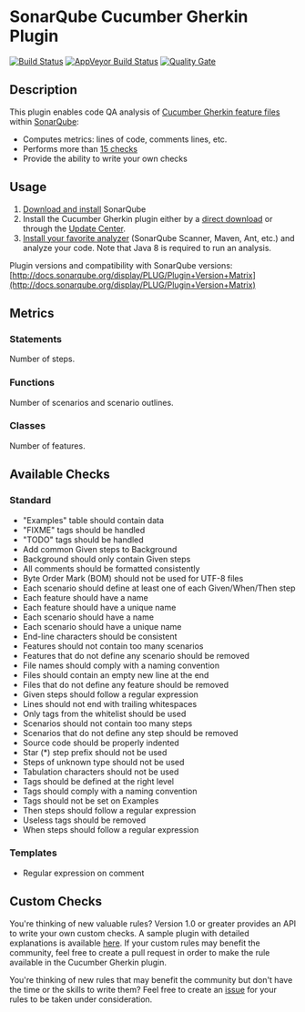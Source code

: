 SonarQube Cucumber Gherkin Plugin
=================================

[![Build Status](https://api.travis-ci.org/racodond/sonar-gherkin-plugin.svg?branch=master)](https://travis-ci.org/racodond/sonar-gherkin-plugin)
[![AppVeyor Build Status](https://ci.appveyor.com/api/projects/status/hhh9gsp77hatvai1/branch/master?svg=true)](https://ci.appveyor.com/project/racodond/sonar-gherkin-plugin/branch/master)
[![Quality Gate](https://sonarqube.com/api/badges/gate?key=com.racodond.sonarqube.plugin.gherkin:gherkin)](https://sonarqube.com/overview?id=com.racodond.sonarqube.plugin.gherkin%3Agherkin)

## Description
This plugin enables code QA analysis of [Cucumber Gherkin feature files](https://github.com/cucumber/cucumber/wiki/Gherkin) within [SonarQube](http://www.sonarqube.org):

 * Computes metrics: lines of code, comments lines, etc.
 * Performs more than [15 checks](#available-checks)
 * Provide the ability to write your own checks

## Usage

1. [Download and install](http://docs.sonarqube.org/display/SONAR/Setup+and+Upgrade) SonarQube
1. Install the Cucumber Gherkin plugin either by a [direct download](https://github.com/racodond/sonar-gherkin-plugin/releases) or through the [Update Center](http://docs.sonarqube.org/display/SONAR/Update+Center).
1. [Install your favorite analyzer](http://docs.sonarqube.org/display/SONAR/Analyzing+Source+Code#AnalyzingSourceCode-RunningAnalysis) (SonarQube Scanner, Maven, Ant, etc.) and analyze your code. Note that Java 8 is required to run an analysis.

Plugin versions and compatibility with SonarQube versions: [http://docs.sonarqube.org/display/PLUG/Plugin+Version+Matrix](http://docs.sonarqube.org/display/PLUG/Plugin+Version+Matrix)

## Metrics

### Statements
Number of steps.

### Functions
Number of scenarios and scenario outlines.

### Classes
Number of features.


## Available Checks

### Standard

 * "Examples" table should contain data
 * "FIXME" tags should be handled
 * "TODO" tags should be handled
 * Add common Given steps to Background
 * Background should only contain Given steps
 * All comments should be formatted consistently
 * Byte Order Mark (BOM) should not be used for UTF-8 files
 * Each scenario should define at least one of each Given/When/Then step
 * Each feature should have a name
 * Each feature should have a unique name
 * Each scenario should have a name
 * Each scenario should have a unique name
 * End-line characters should be consistent
 * Features should not contain too many scenarios
 * Features that do not define any scenario should be removed
 * File names should comply with a naming convention
 * Files should contain an empty new line at the end
 * Files that do not define any feature should be removed
 * Given steps should follow a regular expression
 * Lines should not end with trailing whitespaces
 * Only tags from the whitelist should be used
 * Scenarios should not contain too many steps
 * Scenarios that do not define any step should be removed
 * Source code should be properly indented
 * Star (*) step prefix should not be used
 * Steps of unknown type should not be used
 * Tabulation characters should not be used
 * Tags should be defined at the right level
 * Tags should comply with a naming convention
 * Tags should not be set on Examples
 * Then steps should follow a regular expression
 * Useless tags should be removed
 * When steps should follow a regular expression
 
### Templates

 * Regular expression on comment


## Custom Checks

You're thinking of new valuable rules? Version 1.0 or greater provides an API to write your own custom checks.
A sample plugin with detailed explanations is available [here](https://github.com/racodond/sonar-gherkin-custom-rules-plugin).
If your custom rules may benefit the community, feel free to create a pull request in order to make the rule available in the Cucumber Gherkin plugin.

You're thinking of new rules that may benefit the community but don't have the time or the skills to write them? Feel free to create an [issue](https://github.com/racodond/sonar-gherkin-plugin/issues) for your rules to be taken under consideration.
